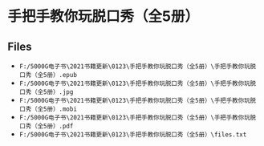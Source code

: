 # 手把手教你玩脱口秀（全5册）

## Files

- `F:/5000G电子书\2021书籍更新\0123\手把手教你玩脱口秀（全5册）\手把手教你玩脱口秀（全5册）.epub`
- `F:/5000G电子书\2021书籍更新\0123\手把手教你玩脱口秀（全5册）\手把手教你玩脱口秀（全5册）.jpg`
- `F:/5000G电子书\2021书籍更新\0123\手把手教你玩脱口秀（全5册）\手把手教你玩脱口秀（全5册）.mobi`
- `F:/5000G电子书\2021书籍更新\0123\手把手教你玩脱口秀（全5册）\手把手教你玩脱口秀（全5册）.pdf`
- `F:/5000G电子书\2021书籍更新\0123\手把手教你玩脱口秀（全5册）\files.txt`
